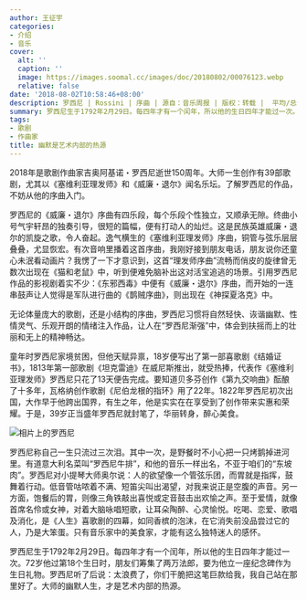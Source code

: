 ```yaml
---
author: 王征宇
categories:
- 介绍
- 音乐
cover:
  alt: ''
  caption: ''
  image: https://images.soomal.cc/images/doc/20180802/00076123.webp
  relative: false
date: '2018-08-02T10:58:46+08:00'
description: 罗西尼 | Rossini | 序曲 | 源自：音乐周报 | 版权：转载 |  平均/总评分：10.00/10
summary: 罗西尼生于1792年2月29日。每四年才有一个闰年，所以他的生日四年才能过一次。72岁他过第18个生日时，朋友们筹集了两万法郎，要为他立一座纪念碑作为生日礼物。罗西尼听了后说：太浪费了，你们干脆把这笔巨款给我，我自己站在那里好了。大师的幽默人生，才是艺术内部的热源。
tags:
- 歌剧
- 作曲家
title: 幽默是艺术内部的热源
---
```


2018年是歌剧作曲家吉奥阿基诺・罗西尼逝世150周年。大师一生创作有39部歌剧，尤其以《塞维利亚理发师》和《威廉・退尔》闻名乐坛。了解罗西尼的作品，不妨从他的序曲入门。

罗西尼的《威廉・退尔》序曲有四乐段，每个乐段个性独立，又顺承无隙。终曲小号气宇轩昂的独奏引导，很短的篇幅，便有打动人的灿烂。这是民族英雄威廉・退尔的凯旋之歌，令人奋起。逸气横生的《塞维利亚理发师》序曲，铜管与弦乐层层叠叠，尤显恢宏。有次音响里播着这首序曲，我刚好接到朋友电话，朋友说你还童心未泯看动画片？我愣了一下才意识到，这首“理发师序曲”流畅而俏皮的旋律曾无数次出现在《猫和老鼠》中，听到便难免脑补出这对活宝追逃的场景。引用罗西尼作品的影视剧着实不少：《东邪西毒》中便有《威廉・退尔》序曲，而开始的一连串鼓声让人觉得是军队进行曲的《鹊贼序曲》，则出现在《神探夏洛克》中。

无论体量庞大的歌剧，还是小结构的序曲，罗西尼习惯将自然轻快、诙谐幽默、性情灵气、乐观开朗的情绪注入作品，让人在“罗西尼渐强”中，体会到扶摇而上的壮丽和无上的精神畅达。

童年时罗西尼家境贫困，但他天赋异禀，18岁便写出了第一部喜歌剧《结婚证书》，1813年第一部歌剧《坦克雷迪》在威尼斯推出，就受热捧，代表作《塞维利亚理发师》罗西尼只花了13天便告完成。要知道贝多芬创作《第九交响曲》酝酿了十多年，瓦格纳创作歌剧《尼伯龙根的指环》用了22年。1822年罗西尼初次出国，大作早于他跨出国界，有生之年，他是实实在在享受到了创作带来实惠和荣耀。于是，39岁正当盛年罗西尼就封笔了，华丽转身，醉心美食。

![相片上的罗西尼](https://images.soomal.cc/images/doc/20180802/00076122.webp)





罗西尼称自己一生只流过三次泪。其中一次，是野餐时不小心把一只烤鹅掉进河里。有道意大利名菜叫“罗西尼牛排”，和他的音乐一样出名，不亚于咱们的“东坡肉”。罗西尼对小提琴大师奥尔说：人的欲望像一个管弦乐团，而胃就是指挥，鼓舞着行动。低音管咕哝着不满、短笛尖叫出渴望，对我来说正是空腹的声音。另一方面，饱餐后的胃，则像三角铁敲出喜悦或定音鼓击出欢愉之声。至于爱情，就像首席名伶或女神，对着大脑咏唱短歌，让耳朵陶醉、心灵愉悦。吃喝、恋爱、歌唱及消化，是《人生》喜歌剧的四幕，如同香槟的泡沫，在它消失前没品尝过它的人，乃是大笨蛋。只有音乐家中的美食家，才能有这么独特迷人的感怀。

罗西尼生于1792年2月29日。每四年才有一个闰年，所以他的生日四年才能过一次。72岁他过第18个生日时，朋友们筹集了两万法郎，要为他立一座纪念碑作为生日礼物。罗西尼听了后说：太浪费了，你们干脆把这笔巨款给我，我自己站在那里好了。大师的幽默人生，才是艺术内部的热源。